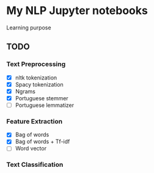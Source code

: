 # My NLP Jupyter notebooks
Learning purpose


## TODO

### Text Preprocessing
* [X] nltk tokenization
* [X] Spacy tokenization
* [X] Ngrams
* [X] Portuguese stemmer
* [ ] Portuguese lemmatizer

### Feature Extraction
* [X] Bag of words
* [X] Bag of words + Tf-idf
* [ ] Word vector

### Text Classification
